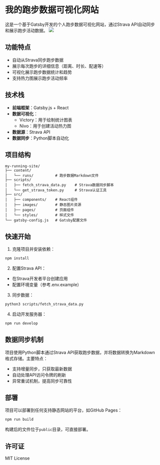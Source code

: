 # 我的跑步数据可视化网站

这是一个基于Gatsby开发的个人跑步数据可视化网站，通过Strava API自动同步和展示跑步活动数据。
![](https://cdn.jsdelivr.net/gh/Ap0l1o/ImageHostingService@main/img/runng-web/my-running-page.png)

## 功能特点

- 自动从Strava同步跑步数据
- 展示每次跑步的详细信息（距离、时长、配速等）
- 可视化展示跑步数据统计和趋势
- 支持热力图展示跑步活动频率

## 技术栈

- **前端框架**：Gatsby.js + React
- **数据可视化**：
  - Victory：用于绘制统计图表
  - Nivo：用于创建活动热力图
- **数据源**：Strava API
- **数据同步**：Python脚本自动化

## 项目结构

```
my-running-site/
├── content/
│   └── runs/          # 跑步数据Markdown文件
├── scripts/
│   ├── fetch_strava_data.py    # Strava数据同步脚本
│   └── get_strava_token.py     # Strava认证工具
├── src/
│   ├── components/    # React组件
│   ├── images/        # 静态图片资源
│   ├── pages/         # 页面组件
│   └── styles/        # 样式文件
└── gatsby-config.js   # Gatsby配置文件
```

## 快速开始

1. 克隆项目并安装依赖：
```bash
npm install
```

2. 配置Strava API：
- 在Strava开发者平台创建应用
- 配置环境变量（参考.env.example）

3. 同步数据：
```bash
python3 scripts/fetch_strava_data.py
```

4. 启动开发服务器：
```bash
npm run develop
```

## 数据同步机制

项目使用Python脚本通过Strava API获取跑步数据，并将数据转换为Markdown格式存储。主要特点：

- 支持增量同步，只获取最新数据
- 自动处理API访问令牌的刷新
- 异常重试机制，提高同步可靠性

## 部署

项目可以部署到任何支持静态网站的平台，如GitHub Pages：

```bash
npm run build
```

构建后的文件位于`public`目录，可直接部署。

## 许可证

MIT License
